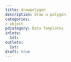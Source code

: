 ```yaml
---
title: drawpolygon
description: draw a polygon
categories:
- object
pdcategory: Data Templates
inlets:
  1st:
outlets:
  1st:
draft: true
---
```


